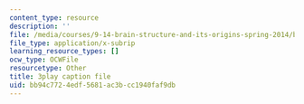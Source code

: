 ```yaml
---
content_type: resource
description: ''
file: /media/courses/9-14-brain-structure-and-its-origins-spring-2014/bb94c7724edf5681ac3bcc1940faf9db_555111.vtt
file_type: application/x-subrip
learning_resource_types: []
ocw_type: OCWFile
resourcetype: Other
title: 3play caption file
uid: bb94c772-4edf-5681-ac3b-cc1940faf9db
---
```


